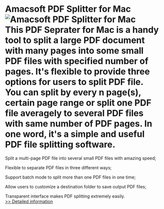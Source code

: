 # Amacsoft PDF Splitter for Mac<br />![Amacsoft PDF Splitter for Mac](https://mycommerce.akamaized.net/api/pimages/P300924575/BIG/300924575.PNG)<br />This PDF Seprater for Mac is a handy tool to split a large PDF document with many pages into some small PDF files with specified number of pages. It's flexible to provide three options for users to split PDF file. You can split by every n page(s), certain page range or split one PDF file averagely to several PDF files with same number of PDF pages. In one word, it's a simple and useful PDF file splitting software.

Split a multi-page PDF file into several small PDF files with amazing speed;

Flexible to separate PDF files in three different ways;

Support batch mode to split more than one PDF files in one time;

Allow users to customize a destination folder to save output PDF files;

Transparent interface makes PDF splitting extremely easily.<br />[>> Detailed information](https://secure.shareit.com/shareit/product.html?productid=300924575&affiliateid=200057808)